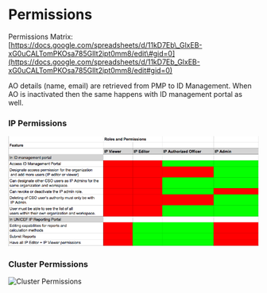 # Permissions

Permissions Matrix: [https://docs.google.com/spreadsheets/d/11kD7Eb\_GlxEB-xG0uCALTomPKOsa785GlIt2ipt0mm8/edit\#gid=0](https://docs.google.com/spreadsheets/d/11kD7Eb_GlxEB-xG0uCALTomPKOsa785GlIt2ipt0mm8/edit#gid=0)

AO details \(name, email\) are retrieved from PMP to ID Management. When AO is inactivated then the same happens with ID management portal as well.

### IP Permissions 

![](../../.gitbook/assets/permissions_id_management_-_google_sheets.png)

###  Cluster Permissions

![Cluster Permissions](../../.gitbook/assets/screen-shot-2018-07-06-at-4.20.37-pm.png)







